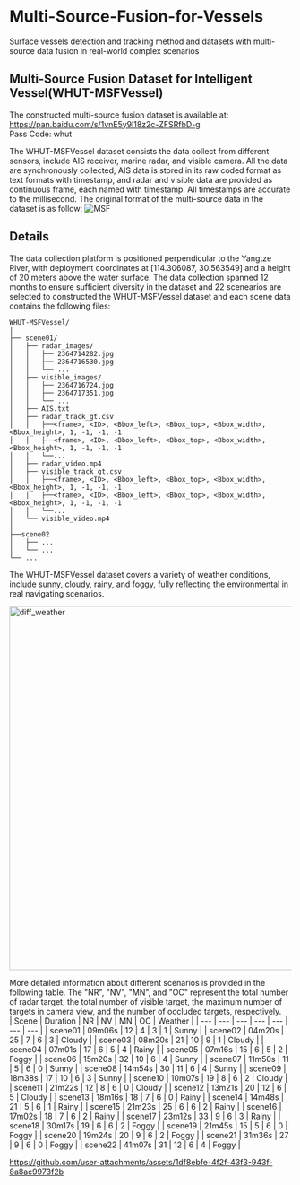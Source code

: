 # Multi-Source-Fusion-for-Vessels
Surface vessels detection and tracking method and datasets with multi-source data fusion in real-world complex scenarios
## Multi-Source Fusion Dataset for Intelligent Vessel(WHUT-MSFVessel)
The constructed multi-source fusion dataset is available at:  https://pan.baidu.com/s/1vnE5y9l18z2c-ZFSRfbD-g   
Pass Code: whut

The WHUT-MSFVessel dataset consists the data collect from different sensors, include AIS receiver, marine radar, and visible camera. All the data are synchronously collected, AIS data is stored in its raw coded format as text formats with timestamp, and radar and visible data are provided as continuous frame, each named with timestamp. All timestamps are accurate to the millisecond. The original format of the multi-source data in the dataset is as follow: 
![MSF](https://github.com/user-attachments/assets/e5e8022b-8cbd-4df7-8d48-62a885676850)
## Details
The data collection platform is positioned perpendicular to the Yangtze River, with deployment coordinates at [114.306087, 30.563549] and a height of 20 meters above the water surface. The data collection spanned 12 months to ensure sufficient diversity in the dataset and 22 scenearios are selected to constructed the WHUT-MSFVessel dataset and each scene data contains the following files:
```  
WHUT-MSFVessel/  
│  
├── scene01/
│   ├── radar_images/
│   │   ├── 2364714282.jpg
│   │   ├── 2364716530.jpg  
│   │   └── ...
│   ├── visible_images/
│   │   ├── 2364716724.jpg
│   │   ├── 2364717351.jpg  
│   │   └── ...
│   ├── AIS.txt 
│   ├── radar_track_gt.csv
│   │   ├──<frame>, <ID>, <Bbox_left>, <Bbox_top>, <Bbox_width>, <Bbox_height>, 1, -1, -1, -1
│   │   ├──<frame>, <ID>, <Bbox_left>, <Bbox_top>, <Bbox_width>, <Bbox_height>, 1, -1, -1, -1
│   │   └──...
│   ├── radar_video.mp4  
│   ├── visible_track_gt.csv
│   │   ├──<frame>, <ID>, <Bbox_left>, <Bbox_top>, <Bbox_width>, <Bbox_height>, 1, -1, -1, -1
│   │   ├──<frame>, <ID>, <Bbox_left>, <Bbox_top>, <Bbox_width>, <Bbox_height>, 1, -1, -1, -1
│   │   └──...
│   └── visible_video.mp4  
│  
├──scene02
│   ├── ...
│   └── ...
└── ...
```  
The WHUT-MSFVessel dataset covers a variety of weather conditions, include sunny, cloudy, rainy, and foggy, fully reflecting the environmental in real navigating scenarios.  

<img width="649" alt="diff_weather" src="https://github.com/user-attachments/assets/3b7dcea6-4010-45db-bde2-0d671e8f08e4">  

More detailed information about different scenarios is provided in the following table. The "NR", "NV", "MN", and "OC" represent the total number of radar target, the  total number of visible target, the maximum number of targets in camera view, and the number of occluded targets, respectively.    
| Scene | Duration | NR | NV | MN | OC | Weather |
| --- | --- | --- | --- | --- | --- | --- |
| scene01 | 09m06s | 12 | 4 | 3 | 1 | Sunny |
| scene02 | 04m20s | 25 | 7 | 6 | 3 | Cloudy |
| scene03 | 08m20s | 21 | 10 | 9 | 1 | Cloudy |
| scene04 | 07m01s | 17 | 6 | 5 | 4 | Rainy |
| scene05 | 07m16s | 15 | 6 | 5 | 2 | Foggy |
| scene06 | 15m20s | 32 | 10 | 6 | 4 | Sunny |
| scene07 | 11m50s | 11 | 5 | 6 | 0 | Sunny |
| scene08 | 14m54s | 30 | 11 | 6 | 4 | Sunny |
| scene09 | 18m38s | 17 | 10 | 6 | 3 | Sunny |
| scene10 | 10m07s | 19 | 8 | 6 | 2 | Cloudy |
| scene11 | 21m22s | 12 | 8 | 6 | 0 | Cloudy |
| scene12 | 13m21s | 20 | 12 | 6 | 5 | Cloudy |
| scene13 | 18m16s | 18 | 7 | 6 | 0 | Rainy |
| scene14 | 14m48s | 21 | 5 | 6 | 1 | Rainy |
| scene15 | 21m23s | 25 | 6 | 6 | 2 | Rainy |
| scene16 | 17m02s | 18 | 7 | 6 | 2 | Rainy |
| scene17 | 23m12s | 33 | 9 | 6 | 3 | Rainy |
| scene18 | 30m17s | 19 | 6 | 6 | 2 | Foggy |
| scene19 | 21m45s | 15 | 5 | 6 | 0 | Foggy |
| scene20 | 19m24s | 20 | 9 | 6 |  2 | Foggy |
| scene21 | 31m36s | 27 | 9 | 6 | 0 | Foggy |
| scene22 | 41m07s | 31 | 12 | 6 | 4 | Foggy |



https://github.com/user-attachments/assets/1df8ebfe-4f2f-43f3-943f-8a8ac9973f2b


